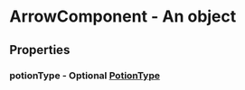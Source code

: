 

# ArrowComponent - An object



## Properties



### potionType - Optional [PotionType](PotionType)

